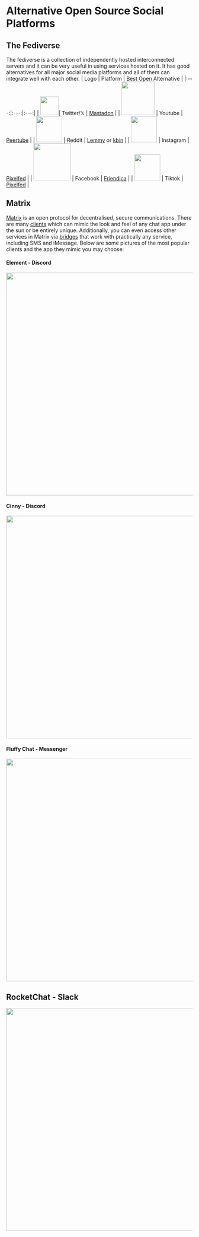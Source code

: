 # Alternative Open Source Social Platforms
## The Fediverse
The fediverse is a collection of independently hosted interconnected servers and it can be very useful in using services hosted on it. It has good alternatives for all major social media platforms and all of them can integrate well with each other.
| Logo | Platform | Best Open Alternative |
|:---:|:---:|:---:|
| <img src="https://upload.wikimedia.org/wikipedia/commons/thumb/6/6f/Logo_of_Twitter.svg/512px-Logo_of_Twitter.svg.png?20220821125553" width="50">| Twitter/𝕏 | [Mastadon](https://joinmastodon.org/) |
| <img src="https://www.searchmarketingaustralia.com.au/wp-content/uploads/2017/10/original_images_YouTube.png" width="90"> | Youtube | [Peertube](https://joinpeertube.org/browse-content) |
| <img src="https://upload.wikimedia.org/wikipedia/en/thumb/b/bd/Reddit_Logo_Icon.svg/1200px-Reddit_Logo_Icon.svg.png" width="70"> | Reddit | [Lemmy](https://join-lemmy.org/) or [kbin](https://www.reddit.com/r/RedditAlternatives/comments/145npay/the_redditors_guide_to_how_kbin_works_your/) |
| <img src="https://upload.wikimedia.org/wikipedia/commons/thumb/5/58/Instagram-Icon.png/600px-Instagram-Icon.png" width="70"> | Instagram | [Pixelfed](https://pixelfed.org/) |
| <img src="https://ww1.freelogovectors.net/wp-content/uploads/2023/03/facebook-logo-new-2019-freelogovectors.net_.png?lossy=1&ssl=1" width="100"> | Facebook | [Friendica](https://friendi.ca/) |
| <img src="https://1000logos.net/wp-content/uploads/2019/06/Tiktok-Logo-2016.png" width="70"> | Tiktok | [Pixelfed](https://pixelfed.org/) |
## Matrix
[Matrix](https://matrix.org/) is an open protocol for decentralised, secure communications. There are many [clients](https://matrix.org/ecosystem/clients/) which can mimic the look and feel of any chat app under the sun or be entirely unique. Additionally, you can even access other services in Matrix via [bridges](https://matrix.org/ecosystem/bridges/) that work with practically any service, including SMS and iMessage. Below are some pictures of the most popular clients and the app they mimic you may choose:
#### Element - Discord
<p align="center"><img src="https://upload.wikimedia.org/wikipedia/commons/0/04/Element_1.11.37_screenshot.png" width="600"></p>

#### Cinny - Discord
<p align="center"><img src="https://cinny.in/assets/preview-dark.png" width="600"></p>

#### Fluffy Chat - Messenger
<p align="center"><img src="https://dl.flathub.org/repo/screenshots/im.fluffychat.Fluffychat-stable/752x423/im.fluffychat.Fluffychat-6161e5221558a81adaa9621da8d41cb5.png" width="600"></p>

## RocketChat - Slack
<p align="center"><img src="https://dl.flathub.org/repo/screenshots/chat.rocket.RocketChat-stable/1248x702/chat.rocket.RocketChat-5bfda6791d66a752fb87d3e2c160a63f.png" width="600"></p>